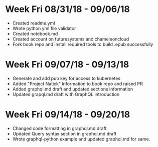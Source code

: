 # Week Fri 08/31/18 - 09/06/18

* Created readme.yml
* Wrote python yml file validator
* Created notebook.md
* Created account on futuresystems and chameleoncloud
* Fork book repo and install required tools to build .epub successfully

# Week Fri 09/07/18 - 09/13/18

* Generate and add pub key for access to kubernetes
* Added "Project Natick" information to book repo and raised PR
* Added graphql.md draft and updated sections information
* Updated grapql.md draft with GraphQL introduction

# Week Fri 09/14/18 - 09/20/18

* Changed code formatting in graphql.md draft
* Updated Query syntax section in graphql.md draft  
* Wrote graphql-python example and updated graphql.md for same.
